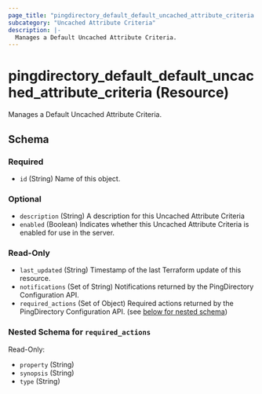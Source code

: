 ```yaml
---
page_title: "pingdirectory_default_default_uncached_attribute_criteria Resource - terraform-provider-pingdirectory"
subcategory: "Uncached Attribute Criteria"
description: |-
  Manages a Default Uncached Attribute Criteria.
---
```


# pingdirectory_default_default_uncached_attribute_criteria (Resource)

Manages a Default Uncached Attribute Criteria.



<!-- schema generated by tfplugindocs -->
## Schema

### Required

- `id` (String) Name of this object.

### Optional

- `description` (String) A description for this Uncached Attribute Criteria
- `enabled` (Boolean) Indicates whether this Uncached Attribute Criteria is enabled for use in the server.

### Read-Only

- `last_updated` (String) Timestamp of the last Terraform update of this resource.
- `notifications` (Set of String) Notifications returned by the PingDirectory Configuration API.
- `required_actions` (Set of Object) Required actions returned by the PingDirectory Configuration API. (see [below for nested schema](#nestedatt--required_actions))

<a id="nestedatt--required_actions"></a>
### Nested Schema for `required_actions`

Read-Only:

- `property` (String)
- `synopsis` (String)
- `type` (String)



